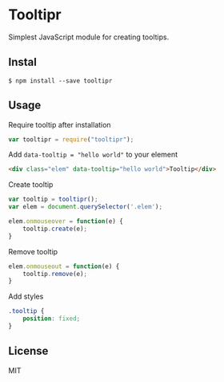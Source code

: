 # Tooltipr

Simplest JavaScript module for creating tooltips.

## Instal

```
$ npm install --save tooltipr
```

## Usage

Require tooltip after installation

```js
var tooltipr = require("tooltipr");
```

Add ```data-tooltip = "hello world"``` to your element

```html
<div class="elem" data-tooltip="hello world">Tooltip</div>
```

Create tooltip

```js
var tooltip = tooltipr();
var elem = document.querySelector('.elem');

elem.onmouseover = function(e) {
    tooltip.create(e);
}
```

Remove tooltip

```js
elem.onmouseout = function(e) {
    tooltip.remove(e);
}
```

Add styles

```css
.tooltip {
	position: fixed;
}
```

## License

MIT